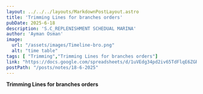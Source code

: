 ```yaml
---
layout: ../../../layouts/MarkdownPostLayout.astro
title: 'Trimming Lines for branches orders'
pubDate: 2025-6-18
description: 'S.C_REPLENISHMENT SCHEDUAL MARINA'
author: 'Ayman Osman'
image:
  url: "/assets/images/Timeline-bro.png"
  alt: "time table"
tags: [ "Trimming","Trimming Lines for branches orders"]
link: "https://docs.google.com/spreadsheets/d/1uVEdg34pd2iv65TdFlqE6ZGRyNMCC_9myPMPw-NRXXs/edit?usp=drive_link"
postPath: "/posts/notes/18-6-2025"
---
```



**Trimming Lines for branches orders**